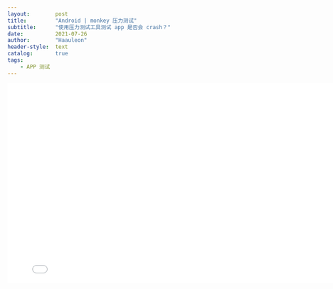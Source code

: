 ```yaml
---
layout:        post
title:         "Android | monkey 压力测试"
subtitle:      "使用压力测试工具测试 app 是否会 crash？"
date:          2021-07-26
author:        "Haauleon"
header-style:  text
catalog:       true
tags:
    - APP 测试
---
```





<iframe 
    height=450 
    width=800 
    src="\img\in-post\post-app-test\2021-07-26-monkey-1.mp4" 
    frameborder=0 
    allowfullscreen>
</iframe>